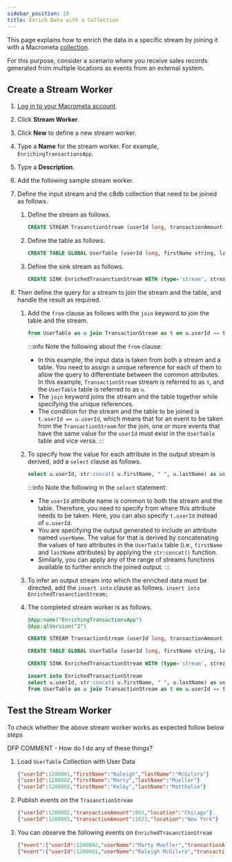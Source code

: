 ```yaml
---
sidebar_position: 10
title: Enrich Data with a Collection
---
```


This page explains how to enrich the data in a specific stream by joining it with a Macrometa [collection](../../collections/index.md).

For this purpose, consider a scenario where you receive sales records generated from multiple locations as events from an external system.

## Create a Stream Worker

1. [Log in to your Macrometa account](https://auth-play.macrometa.io/).
2. Click **Stream Worker**.
3. Click **New** to define a new stream worker.
4. Type a **Name** for the stream worker. For example, `EnrichingTransactionsApp`.
5. Type a **Description**.
6. Add the following sample stream worker.

7. Define the input stream and the c8db collection that need to be joined as follows.

    1. Define the stream as follows.

        ```sql
        CREATE STREAM TrasanctionStream (userId long, transactionAmount double, location string);
        ```

    2. Define the table as follows.

        ```sql
        CREATE TABLE GLOBAL UserTable (userId long, firstName string, lastName string);
        ```

    3. Define the sink stream as follows.

        ```sql
        CREATE SINK EnrichedTrasanctionStream WITH (type='stream', stream='EnrichedTrasanctionStream', map.type='json') (userId long, userName string, transactionAmount double, location string);
        ```

8. Then define the query for a stream to join the stream and the table, and handle the result as required.
    1. Add the `from` clause as follows with the `join` keyword to join the table and the stream.

        ```sql
        from UserTable as u join TransactionStream as t on u.userId == t.userId
        ```

        :::info
        Note the following about the `from` clause:

        - In this example, the input data is taken from both a stream and a table. You need to assign a unique reference for each of them to allow the query to differentiate between the common attributes. In this example, `TransactionStream` stream is referred to as `t`, and the `UserTable` table is referred to as `u`.
        - The `join` keyword joins the stream and the table together while specifying the unique references.
        - The condition for the stream and the table to be joined is `t.userId == u.userId`, which means that for an event to be taken from the `TransactionStream` for the join, one or more events that have the same value for the `userId` must exist in the `UserTable` table and vice versa.
        :::
    2. To specify how the value for each attribute in the output stream is derived, add a `select` clause as follows.

        ```sql
        select u.userId, str:concat( u.firstName, " ", u.lastName) as userName, transactionAmount, location
        ```

        :::info
        Note the following in the `select` statement:

        - The `userId` attribute name is common to both the stream and the table. Therefore, you need to specify from where this attribute needs to be taken. Here, you can also specify `t.userId` instead of `u.userId`.
        - You are specifying the output generated to include an attribute named `userName`. The value for that is derived
        by concatenating the values of two attributes in the `UserTable` table (i.e., `firstName` and `lastName` attributes)
        by applying the `str:concat()` function.
        - Similarly, you can apply any of the range of streams functions available to further enrich the joined output.
        :::
    3. To infer an output stream into which the enriched data must be directed, add the `insert into` clause as follows.
       `insert into EnrichedTrasanctionStream;`

    4. The completed stream worker is as follows.

        ```sql
        @App:name("EnrichingTransactionsApp")
        @App:qlVersion("2")

        CREATE STREAM TransactionStream (userId long, transactionAmount double, location string);

        CREATE TABLE GLOBAL UserTable (userId long, firstName string, lastName string);

        CREATE SINK EnrichedTransactionStream WITH (type='stream', stream='EnrichedTransactionStream', map.type='json') (userId long, userName string, transactionAmount double, location string);

        insert into EnrichedTransactionStream
        select u.userId, str:concat( u.firstName, " ", u.lastName) as userName, transactionAmount, location
        from UserTable as u join TransactionStream as t on u.userId == t.userId ;
        ```

## Test the Stream Worker

To check whether the above stream worker works as expected follow below steps

DFP COMMENT - How do I do any of these things?

1. Load `UserTable` Collection with User Data

   ```json
   {"userId":1200001,"firstName":"Raleigh","lastName":"McGilvra"}
   {"userId":1200002,"firstName":"Marty","lastName":"Mueller"}
   {"userId":1200003,"firstName":"Kelby","lastName":"Mattholie"}
   ```

2. Publish events on the `TrasanctionStream`

   ```json
   {"userId":1200002,"transactionAmount":803,"location":"Chicago"}
   {"userId":1200001,"transactionAmount":1023,"location":"New York"}
   ```

3. You can observe the following events on `EnrichedTrasanctionStream`

   ```json
   {"event":{"userId":1200002,"userName":"Marty Mueller","transactionAmount":803.0,"location":"Chicago"}}
   {"event":{"userId":1200001,"userName":"Raleigh McGilvra","transactionAmount":1023.0,"location":"New York"}}
   ```

